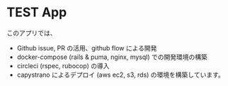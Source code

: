 # TEST App

このアプリでは、  
- Github issue, PR の活用、github flow による開発
- docker-compose (rails & puma, nginx, mysql) での開発環境の構築
- circleci (rspec, rubocop) の導入
- capystrano によるデプロイ (aws ec2, s3, rds)
の環境を構築しています。
